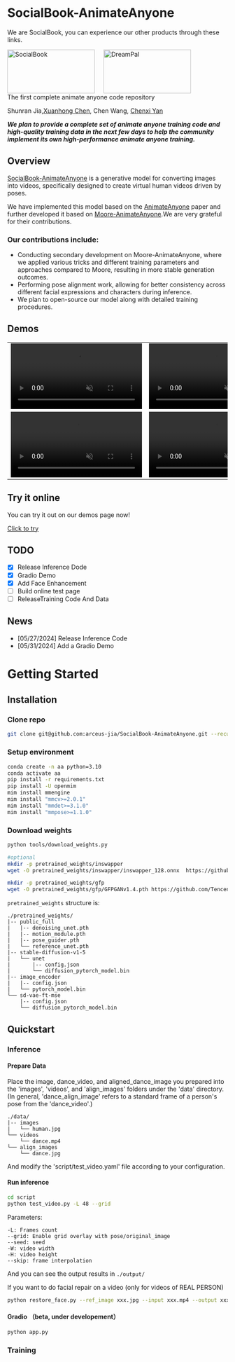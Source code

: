 # SocialBook-AnimateAnyone
We are SocialBook, you can experience our other products through these links.
<div style="display: flex; align-items: center;">
  <a href="https://socialbook.io/" style="margin-right: 20px;">
    <img src="https://d35b8pv2lrtup8.cloudfront.net/assets/img/socialbook_logo.2020.357eed90add7705e54a8.svg" alt="SocialBook" width="200" height="100">
  </a>
  <a href="https://dreampal.socialbook.io/">
    <img src="https://d35b8pv2lrtup8.cloudfront.net/assets/img/logo.ce05d254bbdb2d417c4f.svg" alt="DreamPal" width="200" height="100">
  </a>
</div>
The first complete animate anyone code repository

Shunran Jia,[Xuanhong Chen](https://github.com/neuralchen),
Chen Wang,
[Chenxi Yan](https://github.com/todochenxi)


**_We plan to provide a complete set of animate anyone training code and high-quality training data in the next few days to help the community implement its own high-performance animate anyone training._**

## Overview
[SocialBook-AnimateAnyone](https://github.com/arceus-jia/SocialBook-AnimateAnyone) is a generative model for converting images into videos, specifically designed to create virtual human videos driven by poses. 

We have implemented this model based on the [AnimateAnyone](https://github.com/HumanAIGC/AnimateAnyone)  paper and further developed it based on  [Moore-AnimateAnyone](https://github.com/MooreThreads/Moore-AnimateAnyone).We are very grateful for their contributions.

### Our contributions include:
- Conducting secondary development on Moore-AnimateAnyone, where we applied various tricks and different training parameters and approaches compared to Moore, resulting in more stable generation outcomes.
- Performing pose alignment work, allowing for better consistency across different facial expressions and characters during inference.
- We plan to open-source our model along with detailed training procedures.


## Demos
<table class="center">
<tr>
    <td width=50% style="border: none">
    <video controls autoplay loop src="https://github.com/arceus-jia/SocialBook-AnimateAnyone/assets/5162767/8754fd0a-10b2-441f-aacb-89ac52ceb4c1" muted="false"></video>
    </td>
    <td width=50% style="border: none">
        <video controls autoplay loop src="https://github.com/arceus-jia/SocialBook-AnimateAnyone/assets/5162767/bb3060a8-3b38-42c4-812d-65694bb3c0b6" muted="false"></video>
    </td>
</tr>
<tr>
    <td width=50% style="border: none">
    <video controls autoplay loop src="https://github.com/arceus-jia/SocialBook-AnimateAnyone/assets/5162767/187b5ce0-b064-417f-a59b-80f48719de97" muted="false"></video>
    </td>
    <td width=50% style="border: none">
        <video controls autoplay loop src="https://github.com/arceus-jia/SocialBook-AnimateAnyone/assets/5162767/1066bc5f-a8e9-441f-b709-7103c74620c5" muted="false"></video>
    </td>
</tr>
</table>

## Try it online
You can try it out on our demos page now!

<a href = 'http://ai.socialbook.com.cn:48001'>Click to try</a>


## TODO
- [x] Release Inference Dode
- [x] Gradio Demo
- [x] Add Face Enhancement
- [ ] Build online test page
- [ ] ReleaseTraining Code And Data
## News
- [05/27/2024] Release Inference Code
- [05/31/2024] Add a Gradio Demo
# Getting Started

## Installation

### Clone repo
```bash
git clone git@github.com:arceus-jia/SocialBook-AnimateAnyone.git --recursive
```

### Setup environment
```bash
conda create -n aa python=3.10
conda activate aa
pip install -r requirements.txt
pip install -U openmim
mim install mmengine
mim install "mmcv>=2.0.1"
mim install "mmdet>=3.1.0"
mim install "mmpose>=1.1.0"
```

### Download weights
```bash
python tools/download_weights.py

#optional
mkdir -p pretrained_weights/inswapper
wget -O pretrained_weights/inswapper/inswapper_128.onnx  https://github.com/facefusion/facefusion-assets/releases/download/models/inswapper_128.onnx

mkdir -p pretrained_weights/gfp
wget -O pretrained_weights/gfp/GFPGANv1.4.pth https://github.com/TencentARC/GFPGAN/releases/download/v1.3.0/GFPGANv1.4.pth

```

`pretrained_weights` structure is:
```
./pretrained_weights/
|-- public_full
|   |-- denoising_unet.pth
|   |-- motion_module.pth
|   |-- pose_guider.pth
|   └── reference_unet.pth
|-- stable-diffusion-v1-5
|   └── unet
|       |-- config.json
|       └── diffusion_pytorch_model.bin
|-- image_encoder
|   |-- config.json
|   └── pytorch_model.bin
└── sd-vae-ft-mse
    |-- config.json
    └── diffusion_pytorch_model.bin
```

## Quickstart
### Inference
#### Prepare Data
Place the image, dance_video, and aligned_dance_image you prepared into the 'images', 'videos', and 'align_images' folders under the 'data' directory. (In general, 'dance_align_image' refers to a standard frame of a person's pose from the 'dance_video'.) 
```
./data/
|-- images
|   └── human.jpg
└── videos
    └── dance.mp4
└── align_images
    └── dance.jpg

```
And modify the 'script/test_video.yaml' file according to your configuration.


#### Run inference
```bash
cd script
python test_video.py -L 48 --grid
```
Parameters:
```
-L: Frames count
--grid: Enable grid overlay with pose/original_image
--seed: seed
-W: video width
-H: video height
--skip: frame interpolation
```
And you can see the output results in ```./output/```

If you want to do facial repair on a video (only for videos of REAL PERSON)
```bash
python restore_face.py --ref_image xxx.jpg --input xxx.mp4 --output xxx.mp4
```

#### Gradio （beta, under developement）
```bash
python app.py
```


### Training
